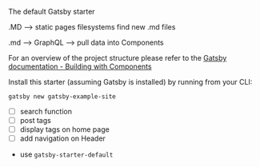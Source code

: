 The default Gatsby starter

.MD --> static pages
filesystems find new .md files

.md --> GraphQL --> pull data into Components

For an overview of the project structure please refer to the [Gatsby documentation - Building with Components](https://www.gatsbyjs.org/docs/building-with-components/)

Install this starter (assuming Gatsby is installed) by running from your CLI:
```
gatsby new gatsby-example-site
```

- [ ] search function
- [ ] post tags
- [ ] display tags on home page
- [ ] add navigation on Header

- use `gatsby-starter-default`
